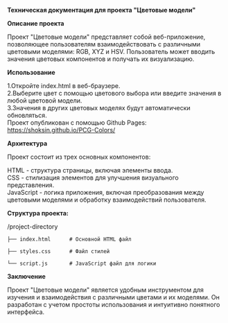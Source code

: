 **Техническая документация для проекта "Цветовые модели"**   

**Описание проекта**  

Проект "Цветовые модели" представляет собой веб-приложение, позволяющее пользователям взаимодействовать с различными цветовыми моделями: RGB, XYZ и HSV. Пользователь может вводить значения цветовых компонентов и получать их визуализацию.  


**Использование**  

1.Откройте index.html в веб-браузере.  
2.Выберите цвет с помощью цветового выбора или введите значения в любой цветовой модели.  
3.Значения в других цветовых моделях будут автоматически обновляться.  
Проект опубликован с помощью Github Pages: https://shoksin.github.io/PCG-Colors/  


**Архитектура**  

Проект состоит из трех основных компонентов:  


HTML - структура страницы, включая элементы ввода.  
CSS - стилизация элементов для улучшения визуального представления.  
JavaScript - логика приложения, включая преобразования между цветовыми моделями и обработку взаимодействий пользователя.  


**Структура проекта:**  


/project-directory  

    ├── index.html      # Основной HTML файл  

    ├── styles.css      # Файл стилей  

    └── script.js       # JavaScript файл для логики  



**Заключение**  

Проект "Цветовые модели" является удобным инструментом для изучения и взаимодействия с различными цветами и их моделями. Он разработан с учетом простоты использования и интуитивно понятного интерфейса.
